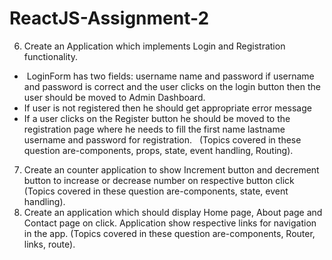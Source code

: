 # ReactJS-Assignment-2

6. Create an Application which implements Login and Registration functionality. 

-  LoginForm has two fields: username name and password if username and password is correct and the user clicks on the login button then the user should be moved to Admin Dashboard.
- If user is not registered then he should get appropriate error message
- If a user clicks on the Register button he should be moved to the registration page where he needs to fill the first name lastname username and password for registration.
 
(Topics covered in these question are-components, props, state, event handling, Routing).
 
7. Create an counter application to show Increment button and decrement button to increase or decrease number on respective button click
(Topics covered in these question are-components, state, event handling).
 
8. Create an application which should display Home page, About page and Contact page on click. Application show respective links for navigation in the app.
(Topics covered in these question are-components, Router, links, route).
